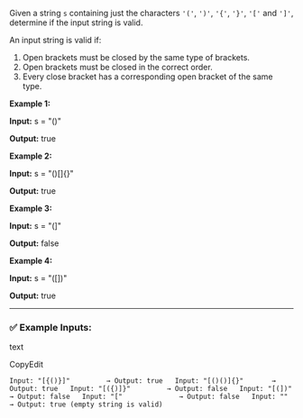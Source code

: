 Given a string `s` containing just the characters `'('`, `')'`, `'{'`, `'}'`, `'['` and `']'`, determine if the input string is valid.

An input string is valid if:

1. Open brackets must be closed by the same type of brackets.
2. Open brackets must be closed in the correct order.
3. Every close bracket has a corresponding open bracket of the same type.

**Example 1:**

**Input:** s = "()"

**Output:** true

**Example 2:**

**Input:** s = "()[]{}"

**Output:** true

**Example 3:**

**Input:** s = "(]"

**Output:** false

**Example 4:**

**Input:** s = "([])"

**Output:** true

---------------------------------------------------------------
### ✅ Example Inputs:

text

CopyEdit

`Input: "[{()}]"         → Output: true   Input: "[()()]{}"       → Output: true   Input: "[({)]}"         → Output: false   Input: "[(])"           → Output: false   Input: "["              → Output: false   Input: ""               → Output: true (empty string is valid)`